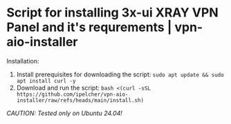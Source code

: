 # Script for installing 3x-ui XRAY VPN Panel and it's requrements | vpn-aio-installer

Installation: 
1. Install prerequisites for downloading the script: 
`sudo apt update && sudo apt install curl -y` 
2. Download and run the script: 
`bash <(curl -sSL https://github.com/ipelcher/vpn-aio-installer/raw/refs/heads/main/install.sh)` 

*CAUTION: Tested only on Ubuntu 24.04!*
